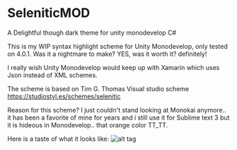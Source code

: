 SeleniticMOD
============

A Delightful though dark theme for unity monodevelop C#

This is my WIP syntax highlight scheme for Unity Monodevelop, only tested on 4.0.1.
Was it a nightmare to make? YES, was it worth it? definitely!

I really wish Unity Monodevelop would keep up with Xamarin which uses Json instead of XML schemes.

The scheme is based on Tim G. Thomas Visual studio scheme https://studiostyl.es/schemes/selenitic

Reason for this scheme?
I just couldn't stand looking at Monokai anymore.. it has been a favorite of mine for years and i still use it for Sublime text 3
but it is hideous in Monodevelop.. that orange color TT_TT.

Here is a taste of what it looks like:
![alt tag](http://cloudho.st/i/xFu4McfE.png)
